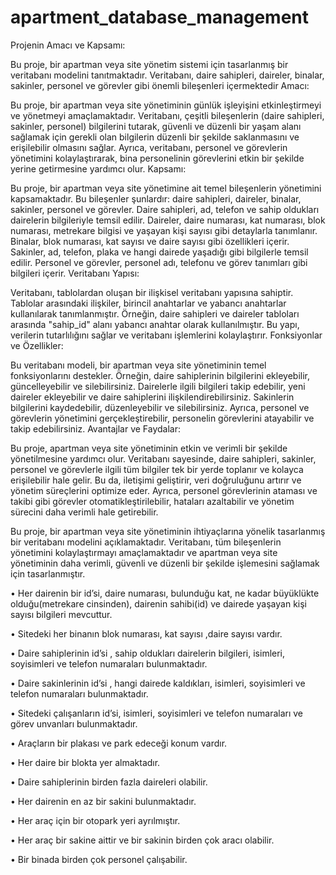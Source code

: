 # apartment_database_management

Projenin Amacı ve Kapsamı:

Bu proje, bir apartman veya site yönetim sistemi için tasarlanmış bir veritabanı modelini tanıtmaktadır. Veritabanı, 
daire sahipleri, daireler, binalar, sakinler, personel ve görevler gibi önemli bileşenleri içermektedir
Amacı:

Bu proje, bir apartman veya site yönetiminin günlük işleyişini etkinleştirmeyi ve yönetmeyi amaçlamaktadır. 
Veritabanı, çeşitli bileşenlerin (daire sahipleri, sakinler, personel) bilgilerini tutarak, güvenli ve düzenli bir yaşam alanı 
sağlamak için gerekli olan bilgilerin düzenli bir şekilde saklanmasını ve erişilebilir olmasını sağlar. Ayrıca, veritabanı, 
personel ve görevlerin yönetimini kolaylaştırarak, bina personelinin görevlerini etkin bir şekilde yerine getirmesine 
yardımcı olur.
Kapsamı:

Bu proje, bir apartman veya site yönetimine ait temel bileşenlerin yönetimini kapsamaktadır. Bu bileşenler şunlardır: 
daire sahipleri, daireler, binalar, sakinler, personel ve görevler. Daire sahipleri, ad, telefon ve sahip oldukları 
dairelerin bilgileriyle temsil edilir. Daireler, daire numarası, kat numarası, blok numarası, metrekare bilgisi ve yaşayan 
kişi sayısı gibi detaylarla tanımlanır. Binalar, blok numarası, kat sayısı ve daire sayısı gibi özellikleri içerir. Sakinler, ad, 
telefon, plaka ve hangi dairede yaşadığı gibi bilgilerle temsil edilir. Personel ve görevler, personel adı, telefonu ve 
görev tanımları gibi bilgileri içerir.
Veritabanı Yapısı:

Veritabanı, tablolardan oluşan bir ilişkisel veritabanı yapısına sahiptir. Tablolar arasındaki ilişkiler, birincil anahtarlar
ve yabancı anahtarlar kullanılarak tanımlanmıştır. Örneğin, daire sahipleri ve daireler tabloları arasında "sahip_id" 
alanı yabancı anahtar olarak kullanılmıştır. Bu yapı, verilerin tutarlılığını sağlar ve veritabanı işlemlerini kolaylaştırır.
Fonksiyonlar ve Özellikler:

Bu veritabanı modeli, bir apartman veya site yönetiminin temel fonksiyonlarını destekler. Örneğin, daire sahiplerinin 
bilgilerini ekleyebilir, güncelleyebilir ve silebilirsiniz. Dairelerle ilgili bilgileri takip edebilir, yeni daireler ekleyebilir ve 
daire sahiplerini ilişkilendirebilirsiniz. Sakinlerin bilgilerini kaydedebilir, düzenleyebilir ve silebilirsiniz. Ayrıca, 
personel ve görevlerin yönetimini gerçekleştirebilir, personelin görevlerini atayabilir ve takip edebilirsiniz.
Avantajlar ve Faydalar:

Bu proje, apartman veya site yönetiminin etkin ve verimli bir şekilde yönetilmesine yardımcı olur. Veritabanı 
sayesinde, daire sahipleri, sakinler, personel ve görevlerle ilgili tüm bilgiler tek bir yerde toplanır ve kolayca erişilebilir 
hale gelir. Bu da, iletişimi geliştirir, veri doğruluğunu artırır ve yönetim süreçlerini optimize eder. Ayrıca, personel 
görevlerinin ataması ve takibi gibi görevler otomatikleştirilebilir, hataları azaltabilir ve yönetim sürecini daha verimli 
hale getirebilir.

Bu proje, bir apartman veya site yönetiminin ihtiyaçlarına yönelik tasarlanmış bir veritabanı modelini açıklamaktadır. 
Veritabanı, tüm bileşenlerin yönetimini kolaylaştırmayı amaçlamaktadır ve apartman veya site yönetiminin daha 
verimli, güvenli ve düzenli bir şekilde işlemesini sağlamak için tasarlanmıştır.

• Her dairenin bir id’si, daire numarası, bulunduğu kat, ne kadar büyüklükte olduğu(metrekare cinsinden), 
dairenin sahibi(id) ve dairede yaşayan kişi sayısı bilgileri mevcuttur.

• Sitedeki her binanın blok numarası, kat sayısı ,daire sayısı vardır.

• Daire sahiplerinin id’si , sahip oldukları dairelerin bilgileri, isimleri, soyisimleri ve telefon numaraları 
bulunmaktadır.

• Daire sakinlerinin id’si , hangi dairede kaldıkları, isimleri, soyisimleri ve telefon numaraları bulunmaktadır.

• Sitedeki çalışanların id’si, isimleri, soyisimleri ve telefon numaraları ve görev unvanları bulunmaktadır.

• Araçların bir plakası ve park edeceği konum vardır.

• Her daire bir blokta yer almaktadır.

• Daire sahiplerinin birden fazla daireleri olabilir.

• Her dairenin en az bir sakini bulunmaktadır.

• Her araç için bir otopark yeri ayrılmıştır.

• Her araç bir sakine aittir ve bir sakinin birden çok aracı olabilir.

• Bir binada birden çok personel çalışabilir.
